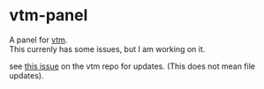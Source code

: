 # vtm-panel
A panel for [vtm](https://github.com/netxs-group/vtm).  
This currenly has some issues, but I am working on it.

see [this issue](https://github.com/netxs-group/vtm/issues/397) on the vtm repo for updates. (This does not mean file updates).
